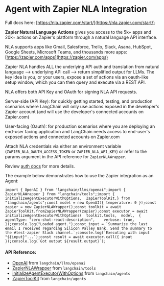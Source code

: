 Agent with Zapier NLA Integration
=================================

Full docs here: [https://nla.zapier.com/start/](https://nla.zapier.com/start/)

**Zapier Natural Language Actions** gives you access to the 5k+ apps and 20k+ actions on Zapier's platform through a natural language API interface.

NLA supports apps like Gmail, Salesforce, Trello, Slack, Asana, HubSpot, Google Sheets, Microsoft Teams, and thousands more apps: [https://zapier.com/apps](https://zapier.com/apps)

Zapier NLA handles ALL the underlying API auth and translation from natural language --> underlying API call --> return simplified output for LLMs. The key idea is you, or your users, expose a set of actions via an oauth-like setup window, which you can then query and execute via a REST API.

NLA offers both API Key and OAuth for signing NLA API requests.

Server-side (API Key): for quickly getting started, testing, and production scenarios where LangChain will only use actions exposed in the developer's Zapier account (and will use the developer's connected accounts on Zapier.com)

User-facing (Oauth): for production scenarios where you are deploying an end-user facing application and LangChain needs access to end-user's exposed actions and connected accounts on Zapier.com

Attach NLA credentials via either an environment variable (`ZAPIER_NLA_OAUTH_ACCESS_TOKEN` or `ZAPIER_NLA_API_KEY`) or refer to the params argument in the API reference for `ZapierNLAWrapper`.

Review [auth docs](https://nla.zapier.com/docs/authentication/) for more details.

The example below demonstrates how to use the Zapier integration as an Agent:

    import { OpenAI } from "langchain/llms/openai";import { ZapierNLAWrapper } from "langchain/tools";import {  initializeAgentExecutorWithOptions,  ZapierToolKit,} from "langchain/agents";const model = new OpenAI({ temperature: 0 });const zapier = new ZapierNLAWrapper();const toolkit = await ZapierToolKit.fromZapierNLAWrapper(zapier);const executor = await initializeAgentExecutorWithOptions(  toolkit.tools,  model,  {    agentType: "zero-shot-react-description",    verbose: true,  });console.log("Loaded agent.");const input = `Summarize the last email I received regarding Silicon Valley Bank. Send the summary to the #test-zapier Slack channel.`;console.log(`Executing with input "${input}"...`);const result = await executor.call({ input });console.log(`Got output ${result.output}`);

#### API Reference:

*   [OpenAI](/docs/api/llms_openai/classes/OpenAI) from `langchain/llms/openai`
*   [ZapierNLAWrapper](/docs/api/tools/classes/ZapierNLAWrapper) from `langchain/tools`
*   [initializeAgentExecutorWithOptions](/docs/api/agents/functions/initializeAgentExecutorWithOptions) from `langchain/agents`
*   [ZapierToolKit](/docs/api/agents/classes/ZapierToolKit) from `langchain/agents`